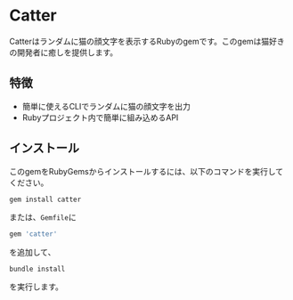 # Catter

Catterはランダムに猫の顔文字を表示するRubyのgemです。このgemは猫好きの開発者に癒しを提供します。

## 特徴

- 簡単に使えるCLIでランダムに猫の顔文字を出力
- Rubyプロジェクト内で簡単に組み込めるAPI

## インストール

このgemをRubyGemsからインストールするには、以下のコマンドを実行してください。

```bash
gem install catter
```

または、`Gemfile`に
```ruby
gem 'catter'
```
を追加して、
```
bundle install
```
を実行します。